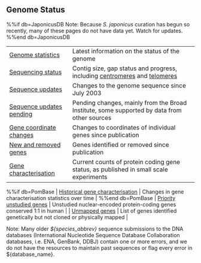 ## Genome Status

%%if db=JaponicusDB
Note: Because *S. japonicus* curation has begun so recently, many of these pages do not have data yet. Watch for updates.
%%end db=JaponicusDB

| | |
|-|-|
| [Genome statistics](status/statistics) | Latest information on the status of the genome |
| [Sequencing status](status/sequencing-status) | Contig size, gap status and progress, including [centromeres](status/centromeres) and [telomeres](status/telomeres) |
| [Sequence updates](status/sequencing-updates) | Changes to the genome sequence since July 2003 |
| [Sequence updates pending](status/sequence-updates-pending) | Pending changes, mainly from the Broad Institute, some supported by data from other sources |
| [Gene coordinate changes](status/gene-coordinate-changes) | Changes to coordinates of individual genes since publication |
| [New and removed genes](status/new-and-removed-genes) | Genes identified or removed since publication |
| [Gene characterisation](status/gene-characterisation) | Current counts of protein coding gene status, as published in small scale experiments |
%%if db=PomBase
| [Historical gene characterisation](status/gene-characterisation-statistics-history) | Changes in gene characterisation statistics over time |
%%end db=PomBase
| [Priority unstudied genes](status/priority-unstudied-genes) | Unstudied nuclear-encoded protein-coding genes conserved 1:1 in human |
| [Unmapped genes](status/unmapped_genes) | List of genes identified genetically but not cloned or physically mapped |

Note: Many older *${species_abbrev}* sequence submissions to the DNA databases
(International Nucleotide Sequence Database Collaboration databases,
i.e. ENA, GenBank, DDBJ) contain one or more errors, and we do not have
the resources to maintain past sequences or flag every error in ${database_name}.


